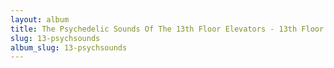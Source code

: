 ```yaml
---
layout: album
title: The Psychedelic Sounds Of The 13th Floor Elevators - 13th Floor Elevators
slug: 13-psychsounds
album_slug: 13-psychsounds
---
```

